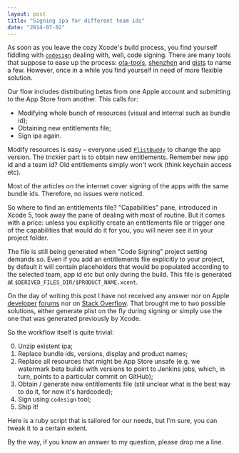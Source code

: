 ```yaml
---
layout: post
title: "Signing ipa for different team ids"
date: "2014-07-02"
---
```


As soon as you leave the cozy Xcode's build process, you find yourself fiddling with [`codesign`](https://developer.apple.com/library/mac/documentation/Darwin/Reference/ManPages/man1/codesign.1.html) dealing with, well, code signing. There are many tools that suppose to ease up the process: [ota-tools](https://github.com/RichardBronosky/ota-tools), [shenzhen](https://github.com/nomad/shenzhen) and [gists](https://gist.github.com/mediabounds/1367348) to name a few. However, once in a while you find yourself in need of more flexible solution.

Our flow includes distributing betas from one Apple account and submitting to the App Store from another. This calls for:

* Modifying whole bunch of resources (visual and internal such as bundle id);
* Obtaining new entitlements file;
* Sign ipa again.

Modify resources is easy – everyone used [`PlistBuddy`](https://developer.apple.com/library/mac/documentation/Darwin/Reference/Manpages/man8/PlistBuddy.8.html) to change the app version. The trickier part is to obtain new entitlements. Remember new app id and a team id? Old entitlements simply won't work (think keychain access etc).

Most of the articles on the internet cover signing of the apps with the same bundle ids. Therefore, no issues were noticed.

So where to find an entitlements file? "Capabilities" pane, introduced in Xcode 5, took away the pane of dealing with most of routine. But it comes with a price: unless you explicitly create an entitlements file or trigger one of the capabilities that would do it for you, you will never see it in your project folder.

The file is still being generated when "Code Signing" project setting demands so. Even if you add an entitlements file explicitly to your project, by default it will contain placeholders that would be populated according to the selected team, app id etc but only during the build. This file is generated at `$DERIVED_FILES_DIR/$PRODUCT_NAME.xcent`.

On the day of writing this post I have not received any answer nor on Apple [developer](https://devforums.apple.com/message/995715#995715) [forums](https://devforums.apple.com/message/995748#995748) nor on [Stack Overflow](http://stackoverflow.com/questions/24477305/extracting-entitlements-from-xcode-capabilities). That brought me to two possible solutions, either generate plist on the fly during signing or simply use the one that was generated previously by Xcode.

So the workflow itself is quite trivial:

0. Unzip existent ipa;
0. Replace bundle ids, versions, display and product names;
0. Replace all resources that might be App Store unsafe (e.g. we watermark beta builds with versions to point to Jenkins jobs, which, in turn, points to a particular commit on GitHub);
0. Obtain / generate new entitlements file (stil unclear what is the best way to do it, for now it's hardcoded);
0. Sign using `codesign` tool;
0. Ship it!

Here is a ruby script that is tailored for our needs, but I'm sure, you can tweak it to a certain extent.

By the way, if you know an answer to my question, please drop me a line.
